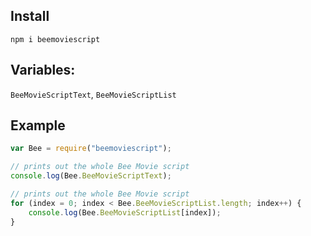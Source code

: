 ## Install
`npm i beemoviescript`

## Variables:
`BeeMovieScriptText`, `BeeMovieScriptList`

## Example
``` js
var Bee = require("beemoviescript");

// prints out the whole Bee Movie script
console.log(Bee.BeeMovieScriptText);

// prints out the whole Bee Movie script
for (index = 0; index < Bee.BeeMovieScriptList.length; index++) {
    console.log(Bee.BeeMovieScriptList[index]);
}
```